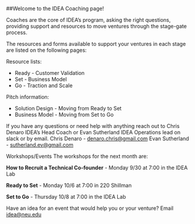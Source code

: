 ##Welcome to the IDEA Coaching page! 

Coaches are the core of IDEA’s program, asking the right questions, providing support and resources to move ventures through the stage-gate process. 

The resources and forms available to support your ventures in each stage are listed  on the following pages:

Resource lists:
* Ready - Customer Validation
* Set - Business Model
* Go - Traction and Scale

Pitch information:
* Solution Design - Moving from Ready to Set
* Business Model - Moving from Set to Go


If you have any questions or need help with anything reach out to Chris Denaro IDEA’s Head Coach or Evan Sutherland IDEA Operations lead on slack or by email. 
Chris Denaro - denaro.chris@gmail.com
Evan Sutherland - sutherland.ev@gmail.com

Workshops/Events
The workshops for the next month are:

**How to Recruit a Technical Co-founder** - Monday 9/30 at 7:00 in the IDEA Lab

**Ready to Set** - Monday 10/6 at 7:00 in 220 Shillman

**Set to Go**  - Thursday 10/8 at 7:00 in the IDEA Lab

Have an idea for an event that would help you or your venture? Email idea@neu.edu